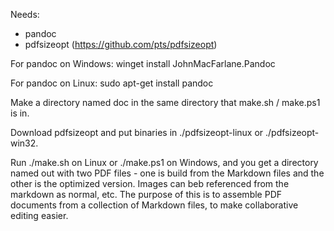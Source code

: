 Needs:
* pandoc
* pdfsizeopt (https://github.com/pts/pdfsizeopt)

For pandoc on Windows:
winget install JohnMacFarlane.Pandoc

For pandoc on Linux:
sudo apt-get install pandoc

Make a directory named doc in the same directory that make.sh / make.ps1 is in.

Download pdfsizeopt and put binaries in ./pdfsizeopt-linux or ./pdfsizeopt-win32.

Run ./make.sh on Linux or ./make.ps1 on Windows, and you get a directory named out with two PDF files - one is build from the Markdown files and the other is the optimized version.  Images can beb referenced from the markdown as normal, etc.  The purpose of this is to assemble PDF documents from a collection of Markdown files, to make collaborative editing easier.
